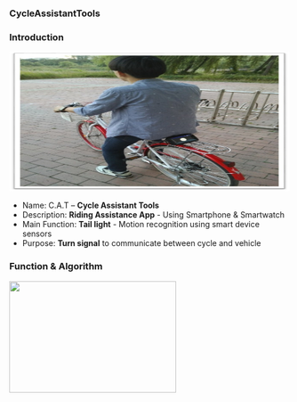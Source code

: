 ### CycleAssistantTools

### Introduction

<img src="https://github.com/CatsProject/CycleAssistantTools/blob/master/datas/p1.jpg" width="600" height="250"><br>

- Name:   C.A.T  –  <b>Cycle Assistant Tools</b> <br>
- Description:  <b>Riding Assistance App</b> - Using Smartphone & Smartwatch <br>
- Main Function:  <b>Tail light</b> - Motion recognition using smart device sensors <br> 
- Purpose:  <b>Turn signal</b> to communicate between cycle and vehicle <br>

### Function & Algorithm

<img src ="https://github.com/CatsProject/CycleAssistantTools/tree/master/datas/dt.PNG" width ="300" height ="200"> <br> 



